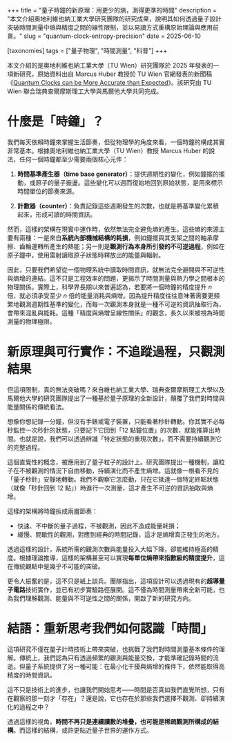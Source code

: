 +++
title = "量子時鐘的新原理：用更少的熵，測得更準的時間"
description = "本文介紹奧地利維也納工業大學研究團隊的研究成果，說明其如何透過量子設計突破時間測量中熵與精度之間的線性限制，並以易讀方式重構原始理論與應用前景。"
slug = "quantum-clock-entropy-precision"
date = 2025-06-10

[taxonomies]
tags = ["量子物理", "時間測量", "科普"]
+++

本文介紹的是奧地利維也納工業大學（TU Wien）研究團隊於 2025 年發表的一項新研究，原始資料出自 Marcus Huber 教授於 TU Wien 官網發表的新聞稿《[Quantum Clocks can be More Accurate than Expected](https://archive.ph/2O6u4)》。該研究由 TU Wien 聯合瑞典查爾摩斯理工大學與馬爾他大學共同完成。

# 什麼是「時鐘」？

我們每天依賴時鐘來掌握生活節奏，但從物理學的角度來看，一個時鐘的構成其實非常基本。根據奧地利維也納工業大學（TU Wien）教授 Marcus Huber 的說法，任何一個時鐘都至少需要兩個核心元件：

1. **時間基準產生器（time base generator）**：提供週期性的變化，例如鐘擺的擺動，或原子的量子振盪。這些變化可以週而復始地回到原始狀態，是用來標示時間單位的節奏來源。

2. **計數器（counter）**：負責記錄這些週期發生的次數，也就是將基準變化累積起來，形成可讀的時間資訊。

然而，這樣的架構在現實中運作時，依然無法完全避免熵的產生。這些熵的來源主要有兩種：一是來自**系統內部機械結構的耗損**，例如鐘擺與其支架之間的軸承摩擦、齒輪運轉所產生的熱能；另一則是**觀測行為本身所引發的不可逆過程**，例如在原子鐘中，使用雷射讀取原子狀態時釋放出的能量與輻射。

因此，只要我們希望從一個物理系統中讀取時間資訊，就無法完全避開與不可逆性與熵增的連結。這不只是工程效率的問題，更揭示了時間測量與熱力學之間根本的物理關係。實際上，科學界長期以來普遍認為，若要將一個時鐘的精度提升 $n$ 倍，就必須承受至少 $n$ 倍的能量消耗與熵增。因為提升精度往往意味著需要更頻繁地觀測週期性基準的變化，而每一次觀測本身就是一種不可逆的資訊抽取行為，會帶來混亂與能耗。這種「精度與熵增呈線性關係」的觀念，長久以來被視為時間測量的物理極限。

# 新原理與可行實作：不追蹤過程，只觀測結果

但這項限制，真的無法突破嗎？來自維也納工業大學、瑞典查爾摩斯理工大學以及馬爾他大學的研究團隊提出了一種基於量子原理的全新設計，顛覆了我們對時間與能量關係的傳統看法。

想像你想記錄一分鐘，但沒有手錶或電子裝置，只能看著秒針轉動。你其實不必每秒監控一次秒針的狀態，只要記下它回到「12 點鐘位置」的次數，就能推算出時間。也就是說，我們可以透過辨識「特定狀態的重現次數」，而不需要持續觀測它的完整過程。

這個直覺性的概念，被應用到了量子粒子的設計上。研究團隊提出一種機制，讓粒子在不被觀測的情況下自由移動，持續演化而不產生熵增。這就像一根看不見的「量子秒針」安靜地轉動。我們不觀察它怎麼動，只在它抵達一個特定終點狀態（就像「秒針回到 12 點」）時進行一次測量，這才產生不可逆的資訊抽取與熵增。

這樣的架構將時鐘拆成兩層節奏：

* 快速、不中斷的量子過程，不被觀測，因此不造成能量耗損；
* 緩慢、間歇性的觀測，對應到經典的時間記錄，這才是熵增真正發生的地方。

透過這樣的設計，系統所需的觀測次數與能量投入大幅下降，卻能維持極高的精度。根據理論推導，這樣的架構甚至可以實現**每單位熵帶來指數級的精度提升**，這在傳統觀點中是幾乎不可能的突破。

更令人振奮的是，這不只是紙上談兵。團隊指出，這項設計可以透過現有的**超導量子電路**技術實作，並已有初步實驗路徑展開。這不僅為時間測量帶來全新可能，也為我們理解觀測、能量與不可逆性之間的關係，開啟了新的研究方向。

# 結語：重新思考我們如何認識「時間」

這項研究不僅在量子計時技術上帶來突破，也挑戰了我們對時間測量基本條件的理解。傳統上，我們認為只有透過頻繁的觀測與能量交換，才能準確記錄時間的流逝。但量子系統提供了另一種可能：在最小化干擾與熵增的條件下，依然能取得高精度的時間資訊。

這不只是技術上的進步，也讓我們開始思考——時間是否真如我們直覺所想，只有在觀察的那一刻才「存在」？還是說，它也存在於那些我們選擇不觀測、卻持續演化的過程之中？

透過這樣的視角，**時間不再只是連續讀數的堆疊，也可能是稀疏觀測所構成的結構**。而這樣的結構，或許更貼近量子世界的運作方式。